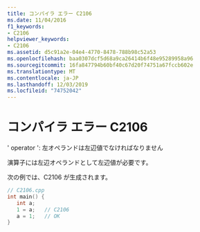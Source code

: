 ```yaml
---
title: コンパイラ エラー C2106
ms.date: 11/04/2016
f1_keywords:
- C2106
helpviewer_keywords:
- C2106
ms.assetid: d5c91a2e-04e4-4770-8478-788b98c52a53
ms.openlocfilehash: baa0307dcf5d68a9ca26414b6f48e95289958a96
ms.sourcegitcommit: 16fa847794b60bf40c67d20f74751a67fccb602e
ms.translationtype: MT
ms.contentlocale: ja-JP
ms.lasthandoff: 12/03/2019
ms.locfileid: "74752042"
---
```

# <a name="compiler-error-c2106"></a>コンパイラ エラー C2106

' operator ': 左オペランドは左辺値でなければなりません

演算子には左辺オペランドとして左辺値が必要です。

次の例では、C2106 が生成されます。

```cpp
// C2106.cpp
int main() {
   int a;
   1 = a;   // C2106
   a = 1;   // OK
}
```
